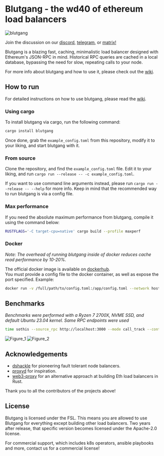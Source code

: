 # Blutgang - the wd40 of ethereum load balancers
![blutgang](https://github.com/rainshowerLabs/blutgang/assets/55022497/06fe1dd3-0bc4-4b5d-bfc8-5573d6f78db3)

Join the discussion on our [discord](https://discord.gg/92TfQWdjEh), [telegram](https://t.me/rainshower), or [matrix!](https://matrix.to/#/%23rainshower:matrix.org)

Blutgang is a blazing fast, caching, minimalistic load balancer designed with Ethereum's JSON-RPC in mind. Historical RPC queries are cached in a local database, bypassing the need for slow, repeating calls to your node.

For more info about blutgang and how to use it, please check out the [wiki](https://github.com/rainshowerLabs/blutgang/wiki).

## How to run 

For detailed instructions on how to use blutgang, please read the [wiki](https://github.com/rainshowerLabs/blutgang/wiki).

### Using cargo

To install blutgang via cargo, run the following command:

```bash
cargo install blutgang
```
Once done, grab the `example_config.toml` from this repository, modify it to your liking, and start blutgang with it.

### From source

Clone the repository, and find the `example_config.toml` file. Edit it to your liking, and run `cargo run --release -- -c example_config.toml`.   

If you want to use command line arguments instead, please run `cargo run --release -- --help` for more info. Keep in mind that the recommended way to run blutgang is via a config file.

### Max performance

If you need the absolute maximum performance from blutgang, compile it using the command below:

```bash
RUSTFLAGS='-C target-cpu=native' cargo build --profile maxperf
```

### Docker

*Note: The overhead of running blutgang inside of docker reduces cache read performance by 10-20%.*   

The official docker image is available on [dockerhub](https://hub.docker.com/r/makemake1337/blutgang).  
You must provide a config file to the docker container, as well as expose the port specified. Example:   
```bash
docker run -v /full/path/to/config.toml:/app/config.toml --network host makemake1337/blutgang
```

## Benchmarks
*Benchmarks were performed with a Ryzen 7 2700X, NVME SSD, and default Ubuntu 23.04 kernel. Same RPC endpoints were used*
```bash
time sothis --source_rpc http://localhost:3000 --mode call_track --contract_address 0x1c479675ad559DC151F6Ec7ed3FbF8ceE79582B6 --origin_block 17885300 --terminal_block 17892269 --calldata 0x06f13056 --query_interval 20
```
![Figure_1](https://github.com/rainshowerLabs/blutgang/assets/55022497/8ce9a690-d2eb-4910-9a5d-807c2bdd4649)
![Figure_2](https://github.com/rainshowerLabs/blutgang/assets/55022497/50d78e5f-2209-488d-82fc-8018388a82e7)

## Acknowledgements

- [dshackle](https://github.com/emeraldpay/dshackle) for pioneering fault tolerant node balancers.
- [proxyd](https://github.com/ethereum-optimism/optimism/tree/develop/proxyd) for inspiration.
- [web3-proxy](https://github.com/llamanodes/web3-proxy) for an alternative approach at building Eth load balancers in Rust.

Thank you to all the contributors of the projects above!

## License

Blutgang is licensed under the FSL. This means you are allowed to use Blutgang for everything except building other load balancers. Two years after release, that specific version becomes licensed under the Apache-2.0 license.

For commercial support, which includes k8s operators, ansible playbooks and more, contact us for a commercial license!
